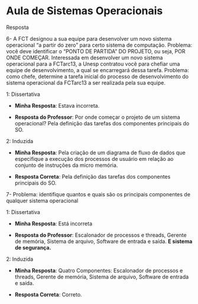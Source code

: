 # Aula de Sistemas Operacionais

Resposta

6- A FCT designou a sua equipe para desenvolver um novo sistema operacional “a partir do zero” para certo sistema de computação. Problema: você deve identificar o “PONTO DE PARTIDA” DO PROJETO, ou seja, POR ONDE COMEÇAR. Interessada em desenvolver um novo sistema operacional para a FCTarc13, a Unesp contratou você para chefiar uma equipe de desenvolvimento, a qual se encarregará dessa tarefa. Problema: como chefe, determine a tarefa inicial do processo de desenvolvimento do sistema operacional da FCTarc13 a ser realizada pela sua equipe.

1: Dissertativa

* **Minha Resposta**: Estava incorreta.

* **Resposta do Professor**: Por onde começar o projeto de um sistema operacional? Pela definição das tarefas dos componentes principais do SO.

2:  Induzida

* **Minha Resposta**: Pela criação de um diagrama de fluxo de dados que especifique a execução dos processos de usuário em relação ao conjunto de instruções da micro memória.

* **Resposta Correta**: Pela definição das tarefas dos componentes principais do SO.

7- Problema: identifique quantos e quais são os principais componentes de qualquer sistema operacional

1: Dissertativa

* **Minha Resposta**: Está incorreta

* **Resposta do Professor**: Escalonador de processos e threads, Gerente de memória, Sistema de arquivo, Software de entrada e saída. **E sistema de segurança.**

2: Induzida

* **Minha Resposta**: Quatro Componentes: Escalonador de processos e threads, Gerente de memória, Sistema de arquivo, Software de entrada e saída.

* **Resposta Correta**: Correto.
